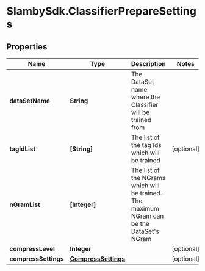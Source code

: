 # SlambySdk.ClassifierPrepareSettings

## Properties
Name | Type | Description | Notes
------------ | ------------- | ------------- | -------------
**dataSetName** | **String** | The DataSet name where the Classifier will be trained from | 
**tagIdList** | **[String]** | The list of the tag Ids which will be trained | [optional] 
**nGramList** | **[Integer]** | The list of the NGrams which will be trained. The maximum NGram can be the DataSet&#39;s NGram | 
**compressLevel** | **Integer** |  | [optional] 
**compressSettings** | [**CompressSettings**](CompressSettings.md) |  | [optional] 



